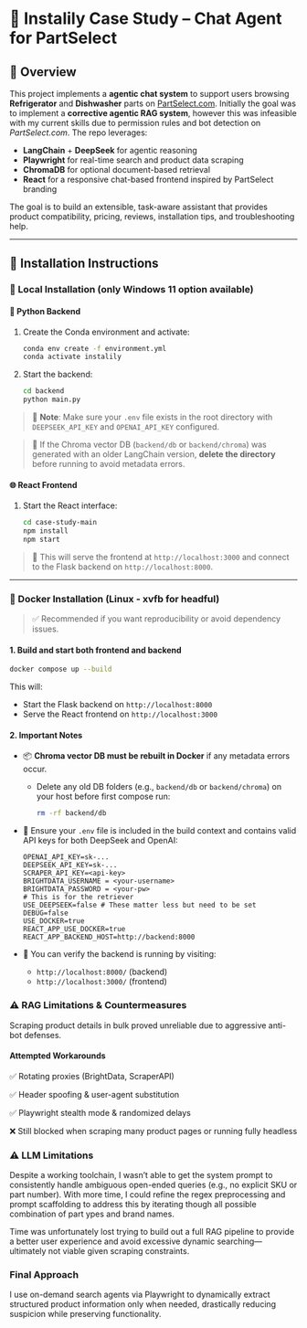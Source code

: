 # 🧊 Instalily Case Study – Chat Agent for PartSelect

## 🧠 Overview

This project implements a **agentic chat system** to support users browsing **Refrigerator** and **Dishwasher** parts on [PartSelect.com](https://www.partselect.com). Initially the goal was to implement a **corrective agentic RAG system**, however this was infeasible with my current skills due to permission rules and bot detection on *PartSelect.com*. The repo leverages:

- **LangChain** + **DeepSeek** for agentic reasoning
- **Playwright** for real-time search and product data scraping
- **ChromaDB** for optional document-based retrieval
- **React** for a responsive chat-based frontend inspired by PartSelect branding

The goal is to build an extensible, task-aware assistant that provides product compatibility, pricing, reviews, installation tips, and troubleshooting help.

---

## 🚀 Installation Instructions

### 🧪 Local Installation (only Windows 11 option available)

#### 🔧 Python Backend

1. Create the Conda environment and activate:
   ```bash
   conda env create -f environment.yml
   conda activate instalily
   ```

2. Start the backend:
   ```bash
   cd backend
   python main.py
   ```

> 📝 **Note**: Make sure your `.env` file exists in the root directory with `DEEPSEEK_API_KEY` and `OPENAI_API_KEY` configured.

> 🧠 If the Chroma vector DB (`backend/db` or `backend/chroma`) was generated with an older LangChain version, **delete the directory** before running to avoid metadata errors.

#### 🌐 React Frontend

1. Start the React interface:
   ```bash
   cd case-study-main
   npm install
   npm start
   ```

> 📝 This will serve the frontend at `http://localhost:3000` and connect to the Flask backend on `http://localhost:8000`.

---

### 🐳 Docker Installation (Linux - xvfb for headful)

> ✅ Recommended if you want reproducibility or avoid dependency issues.

#### 1. Build and start both frontend and backend

```bash
docker compose up --build
```

This will:

- Start the Flask backend on `http://localhost:8000`
- Serve the React frontend on `http://localhost:3000`

#### 2. Important Notes

- 📦 **Chroma vector DB must be rebuilt in Docker** if any metadata errors occur.
  - Delete any old DB folders (e.g., `backend/db` or `backend/chroma`) on your host before first compose run:
    ```bash
    rm -rf backend/db
    ```

- 🔐 Ensure your `.env` file is included in the build context and contains valid API keys for both DeepSeek and OpenAI:
    ```
    OPENAI_API_KEY=sk-...
    DEEPSEEK_API_KEY=sk-...
    SCRAPER_API_KEY=<api-key>
    BRIGHTDATA_USERNAME = <your-username>
    BRIGHTDATA_PASSWORD = <your-pw>
    # This is for the retriever
    USE_DEEPSEEK=false # These matter less but need to be set
    DEBUG=false
    USE_DOCKER=true
    REACT_APP_USE_DOCKER=true
    REACT_APP_BACKEND_HOST=http://backend:8000
    ```

- 🧪 You can verify the backend is running by visiting:
    - `http://localhost:8000/` (backend)
    - `http://localhost:3000/` (frontend)

### ⚠️ RAG Limitations & Countermeasures
Scraping product details in bulk proved unreliable due to aggressive anti-bot defenses.

#### Attempted Workarounds
✅ Rotating proxies (BrightData, ScraperAPI)

✅ Header spoofing & user-agent substitution

✅ Playwright stealth mode & randomized delays

❌ Still blocked when scraping many product pages or running fully headless

### ⚠️ LLM Limitations
Despite a working toolchain, I wasn’t able to get the system prompt to consistently handle ambiguous open-ended queries (e.g., no explicit SKU or part number). With more time, I could refine the regex preprocessing and prompt scaffolding to address this by iterating though all possible combination of part ypes and brand names.

Time was unfortunately lost trying to build out a full RAG pipeline to provide a better user experience and avoid excessive dynamic searching—ultimately not viable given scraping constraints.

### Final Approach
I use on-demand search agents via Playwright to dynamically extract structured product information only when needed, drastically reducing suspicion while preserving functionality. 

